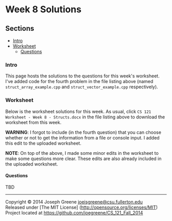 # Week 8 Solutions

## Sections
- [Intro](#intro)
- [Worksheet](#worksheet)
  - [Questions](#questions)

### Intro
This page hosts the solutions to the questions for this week's worksheet. I've added code for the fourth problem 
in the file listing above (named `struct_array_example.cpp` and `struct_vector_example.cpp` respectively).

### Worksheet
Below is the worksheet solutions for this week. As usual, click `CS 121 
Worksheet - Week 8 - Structs.docx` in the file listing above to download 
the worksheet from this week.

__WARNING__: I forgot to include (in the fourth question) that you can choose whether or not 
to get the information from a file or console input. I added this edit to the uploaded worksheet.

__NOTE__: On top of the above, I made some minor edits in the worksheet to make 
some questions more clear. These edits are also already included in the uploaded worksheet.

#### Questions
TBD

-------------------------------------------------------------------------------

Copyright &copy; 2014 Joseph Greene <joeisgreene@csu.fullerton.edu>  
Released under [The MIT License] (http://opensource.org/licenses/MIT)  
Project located at <https://github.com/joegreene/CS_121_Fall_2014>